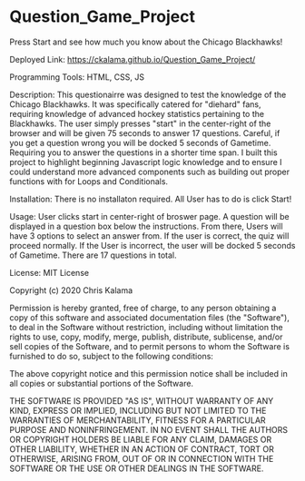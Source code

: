 # Question_Game_Project
Press Start and see how much you know about the Chicago Blackhawks! 

Deployed Link: https://ckalama.github.io/Question_Game_Project/

Programming Tools: HTML, CSS, JS

Description: 
  This questionairre was designed to test the knowledge of the Chicago Blackhawks. It was specifically catered for "diehard" fans, requiring knowledge of advanced hockey statistics pertaining to the Blackhawks. The user simply presses "start" in the center-right of the browser and will be given 75 seconds to answer 17 questions. Careful, if you get a question wrong you will be docked 5 seconds of Gametime. Requiring you to answer the questions in a shorter time span. I built this project to highlight beginning Javascript logic knowledge and to ensure I could understand more advanced components such as building out proper functions with for Loops and Conditionals. 
  
Installation: 
  There is no installaton required. All User has to do is click Start!

Usage: 
  User clicks start in center-right of broswer page. A question will be displayed in a question box below the instructions. From there, Users will have 3 options to select an answer from. If the user is correct, the quiz will proceed normally. If the User is incorrect, the user will be docked 5 seconds of Gametime. There are 17 questions in total. 



License: MIT License

Copyright (c) 2020 Chris Kalama

Permission is hereby granted, free of charge, to any person obtaining a copy of this software and associated documentation files (the "Software"), to deal in the Software without restriction, including without limitation the rights to use, copy, modify, merge, publish, distribute, sublicense, and/or sell copies of the Software, and to permit persons to whom the Software is furnished to do so, subject to the following conditions:

The above copyright notice and this permission notice shall be included in all copies or substantial portions of the Software.

THE SOFTWARE IS PROVIDED "AS IS", WITHOUT WARRANTY OF ANY KIND, EXPRESS OR IMPLIED, INCLUDING BUT NOT LIMITED TO THE WARRANTIES OF MERCHANTABILITY, FITNESS FOR A PARTICULAR PURPOSE AND NONINFRINGEMENT. IN NO EVENT SHALL THE AUTHORS OR COPYRIGHT HOLDERS BE LIABLE FOR ANY CLAIM, DAMAGES OR OTHER LIABILITY, WHETHER IN AN ACTION OF CONTRACT, TORT OR OTHERWISE, ARISING FROM, OUT OF OR IN CONNECTION WITH THE SOFTWARE OR THE USE OR OTHER DEALINGS IN THE SOFTWARE.
